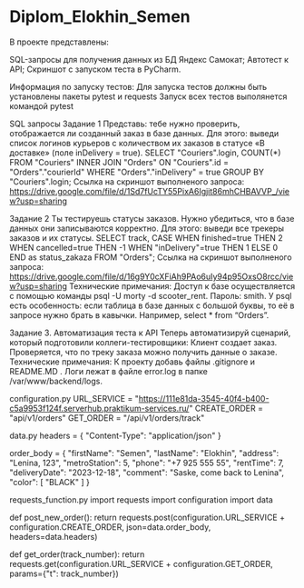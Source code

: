 # Diplom_Elokhin_Semen

В проекте представлены:

SQL-запросы для получения данных из БД Яндекс Самокат; Автотест к API; Скриншот с запуском теста в PyCharm.

Информация по запуску тестов: Для запуска тестов должны быть установлены пакеты pytest и requests Запуск всех тестов выполянется командой pytest

SQL запросы Задание 1 Представь: тебе нужно проверить, отображается ли созданный заказ в базе данных. Для этого: выведи список логинов курьеров с количеством их заказов в статусе «В доставке» (поле inDelivery = true).
SELECT "Couriers".login,
COUNT(*)
FROM "Couriers"
INNER JOIN "Orders" ON "Couriers".id = "Orders"."courierId"
WHERE "Orders"."inDelivery" = true
GROUP BY "Couriers".login;
Ссылка на скриншот выполненого запроса: https://drive.google.com/file/d/1Sd7fUcTY55PixA6Igjit86mhCHBAVVP_/view?usp=sharing

Задание 2 Ты тестируешь статусы заказов. Нужно убедиться, что в базе данных они записываются корректно. Для этого: выведи все трекеры заказов и их статусы.
SELECT track,
   CASE
          WHEN finished=true THEN 2
          WHEN cancelled=true THEN -1
          WHEN "inDelivery"=true THEN 1
      ELSE 0
      END as status_zakaza
 FROM "Orders";
Ссылка на скриншот выполненого запроса: https://drive.google.com/file/d/16g9Y0cXFiAh9PAo6uIy94p95OxsO8rcc/view?usp=sharing
Технические примечания: Доступ к базе осуществляется с помощью команды psql -U morty -d scooter_rent. Пароль: smith. У psql есть особенность: если таблица в базе данных с большой буквы, то её в запросе нужно брать в кавычки. Например, select * from “Orders”.

Задание 3. Автоматизация теста к API Теперь автоматизируй сценарий, который подготовили коллеги-тестировщики: Клиент создает заказ. Проверяется, что по треку заказа можно получить данные о заказе. Технические примечания: К проекту добавь файлы .gitignore и README.MD . Логи лежат в файле error.log в папке /var/www/backend/logs.

configuration.py URL_SERVICE = "https://111e81da-3545-40f4-b400-c5a9953f124f.serverhub.praktikum-services.ru/" CREATE_ORDER = "api/v1/orders" GET_ORDER = "/api/v1/orders/track"

data.py headers = {
    "Content-Type": "application/json"
}

order_body = {
    "firstName": "Semen",
    "lastName": "Elokhin",
    "address": "Lenina, 123",
    "metroStation": 5,
    "phone": "+7 925 555 55",
    "rentTime": 7,
    "deliveryDate": "2023-12-18",
    "comment": "Saske, come back to Lenina",
    "color": [
        "BLACK"
    ]
}

requests_function.py 
import requests
import configuration
import data


def post_new_order():
    return requests.post(configuration.URL_SERVICE + configuration.CREATE_ORDER,
                         json=data.order_body,
                         headers=data.headers)


def get_order(track_number):
    return requests.get(configuration.URL_SERVICE + configuration.GET_ORDER,
                        params={"t": track_number})
